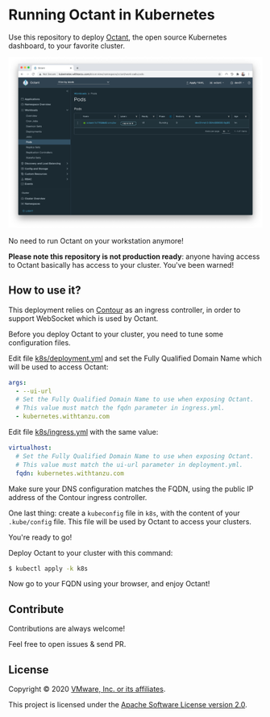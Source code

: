 # Running Octant in Kubernetes

Use this repository to deploy [Octant](https://octant.dev/),
the open source Kubernetes dashboard, to your favorite cluster.

![](octant.png)

No need to run Octant on your workstation anymore!

**Please note this repository is not production ready**:
anyone having access to Octant basically has access to your cluster.
You've been warned!

## How to use it?

This deployment relies on [Contour](https://projectcontour.io/) as an ingress controller, in order to support WebSocket which is used by Octant.

Before you deploy Octant to your cluster, you need to tune some configuration files.

Edit file [k8s/deployment.yml](k8s/deployment.yml) and set the Fully Qualified Domain Name which will
be used to access Octant:

```yaml
args:
  - --ui-url
  # Set the Fully Qualified Domain Name to use when exposing Octant.
  # This value must match the fqdn parameter in ingress.yml.
  - kubernetes.withtanzu.com
```

Edit file [k8s/ingress.yml](k8s/ingress.yml) with the same value:

```yaml
virtualhost:
  # Set the Fully Qualified Domain Name to use when exposing Octant.
  # This value must match the ui-url parameter in deployment.yml.
  fqdn: kubernetes.withtanzu.com
```

Make sure your DNS configuration matches the FQDN, using the public IP address
of the Contour ingress controller.

One last thing: create a `kubeconfig` file in `k8s`, with the content of your `.kube/config` file.
This file will be used by Octant to access your clusters.

You're ready to go!

Deploy Octant to your cluster with this command:

```bash
$ kubectl apply -k k8s
```

Now go to your FQDN using your browser, and enjoy Octant!

## Contribute

Contributions are always welcome!

Feel free to open issues & send PR.

## License

Copyright &copy; 2020 [VMware, Inc. or its affiliates](https://vmware.com).

This project is licensed under the [Apache Software License version 2.0](https://www.apache.org/licenses/LICENSE-2.0).
